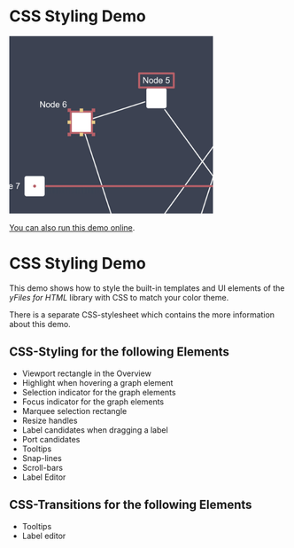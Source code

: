 # CSS Styling Demo

<img src="../../resources/image/cssstyling.png" alt="demo-thumbnail" height="320"/>

[You can also run this demo online](https://live.yworks.com/demos/style/cssstyling/index.html).

# CSS Styling Demo

This demo shows how to style the built-in templates and UI elements of the _yFiles for HTML_ library with CSS to match your color theme.

There is a separate CSS-stylesheet which contains the more information about this demo.

## CSS-Styling for the following Elements

- Viewport rectangle in the Overview
- Highlight when hovering a graph element
- Selection indicator for the graph elements
- Focus indicator for the graph elements
- Marquee selection rectangle
- Resize handles
- Label candidates when dragging a label
- Port candidates
- Tooltips
- Snap-lines
- Scroll-bars
- Label Editor

## CSS-Transitions for the following Elements

- Tooltips
- Label editor

